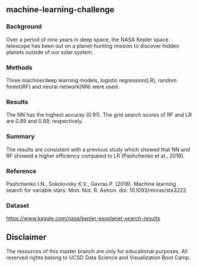 ## machine-learning-challenge

### Background
Over a period of nine years in deep space, the NASA Kepler space telescope has been out on a planet-hunting mission to discover hidden planets outside of our solar system.

### Methods
Three machine/deep learning models, logistic regression(LR), random forest(RF) and neural network(NN) were used.

### Results
The NN has the highest accuray (0.91). The grid search scores of RF and LR are 0.89 and 0.89, respectively.

### Summary
The results are consistent with a previous study which showed that NN and RF showed a higher efficiency compared to LR (Pashchenko et al., 2018).

### Reference
Pashchenko I.N., Sokolovsky K.V., Gavras P. (2018). Machine learning search for variable stars. Mon. Not. R. Astron. doi: 10.1093/mnras/stx3222

### Dataset
https://www.kaggle.com/nasa/kepler-exoplanet-search-results

## Disclaimer
The resources of this master branch are only for educational purposes. All reserved rights belong to UCSD Data Science and Visualization Boot Camp.
